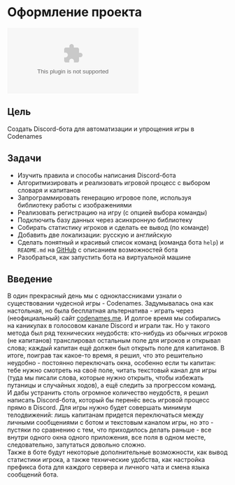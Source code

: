 # Оформление проекта
![](Титульный%20лист.doc)

## Цель
Создать Discord-бота для автоматизации и упрощения игры в Codenames

## Задачи
- Изучить правила и способы написания Discord-бота
- Алгоритмизировать и реализовать игровой процесс с выбором словаря и капитанов
- Запрограммировать генерацию игровое поле, используя библиотеку работы с изображениями
- Реализовать регистрацию на игру (с опцией выбора команды)
- Подключить базу данных через асинхронную библиотеку
- Собирать статистику игроков и сделать ее вывод (по команде)
- Добавить две локализации: русскую и английскую
- Сделать понятный и красивый список команд (команда бота `help`) и `README.md` на [GitHub](https://github.com/KruASe76/Codenames-bot) с описанием возможностей бота
- Разобраться, как запустить бота на виртуальной машине

## Введение
В один прекрасный день мы с одноклассниками узнали о существовании чудесной игры - Codenames. Задумывалась она как настольная, но была бесплатная альтернатива - играть через (неофициальный) сайт [codenames.me](https://codenames.me). И долгое время мы собирались на каникулах в голосовом канале Discord и играли так. Но у такого метода был ряд технических неудобств: кто-нибудь из обычных игроков (не капитанов) транслировал остальным поле для игроков и открывал слова; каждый капитан ещё должен был открыть поле для капитанов. В итоге, поиграв так какое-то время, я решил, что это решительно неудобно - постоянно переключать окна, особенно если ты капитан: тебе нужно смотреть на своё поле, читать текстовый канал для игры (туда мы писали слова, которые нужно открыть, чтобы избежать путаницы и случайных ходов), а ещё следить за прогрессом команд.  
И дабы устранить столь огромное количество неудобств, я решил написать Discord-бота, который бы перенёс весь игровой процесс прямо в Discord. Для игры нужно будет совершать минимум телодвижений: лишь капитанам придется переключаться между личными сообщениями с ботом и текстовым каналом игры, но это - пустяки по сравнению с тем, что приходилось делать раньше - все внутри одного окна одного приложения, все поля в одном месте, следовательно, запутаться довольно сложно.  
Также в боте будут некоторые дополнительные возможности, как вывод статистики игрока, а также технические удобства, как настройка префикса бота для каждого сервера и личного чата и смена языка сообщений бота.
